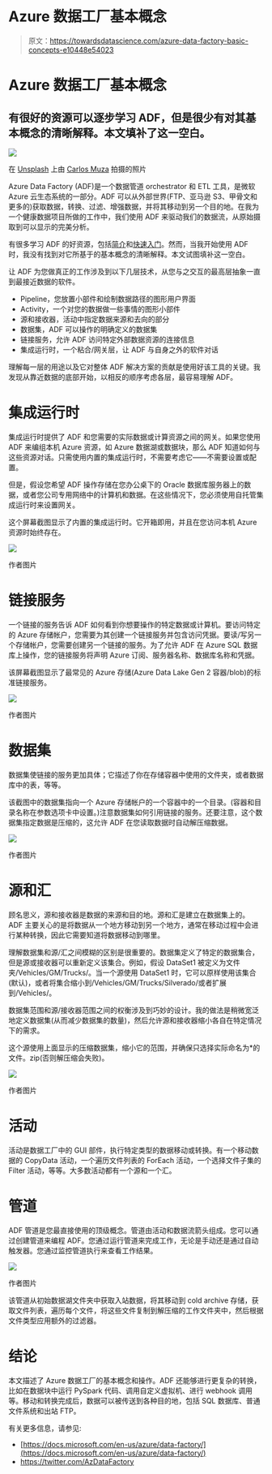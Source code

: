 # Azure 数据工厂基本概念

> 原文：<https://towardsdatascience.com/azure-data-factory-basic-concepts-e10448e54023>

# Azure 数据工厂基本概念

## 有很好的资源可以逐步学习 ADF，但是很少有对其基本概念的清晰解释。本文填补了这一空白。

![](img/0d46ea614e679c951310e8cc73d882bb.png)

在 [Unsplash](https://unsplash.com/s/photos/data-factory?utm_source=unsplash&utm_medium=referral&utm_content=creditCopyText) 上由 [Carlos Muza](https://unsplash.com/@kmuza?utm_source=unsplash&utm_medium=referral&utm_content=creditCopyText) 拍摄的照片

Azure Data Factory (ADF)是一个数据管道 orchestrator 和 ETL 工具，是微软 Azure 云生态系统的一部分。ADF 可以从外部世界(FTP、亚马逊 S3、甲骨文和更多的)获取数据，转换、过滤、增强数据，并将其移动到另一个目的地。在我为一个健康数据项目所做的工作中，我们使用 ADF 来驱动我们的数据流，从原始摄取到可以显示的完美分析。

有很多学习 ADF 的好资源，包括[简介](https://docs.microsoft.com/en-us/azure/data-factory/introduction)和[快速入门](https://docs.microsoft.com/en-us/azure/data-factory/quickstart-create-data-factory-portal)。然而，当我开始使用 ADF 时，我没有找到对它所基于的基本概念的清晰解释。本文试图填补这一空白。

让 ADF 为您做真正的工作涉及到以下几层技术，从您与之交互的最高层抽象一直到最接近数据的软件。

*   Pipeline，您放置小部件和绘制数据路径的图形用户界面
*   Activity，一个对您的数据做一些事情的图形小部件
*   源和接收器，活动中指定数据来源和去向的部分
*   数据集，ADF 可以操作的明确定义的数据集
*   链接服务，允许 ADF 访问特定外部数据资源的连接信息
*   集成运行时，一个粘合/网关层，让 ADF 与自身之外的软件对话

理解每一层的用途以及它对整体 ADF 解决方案的贡献是使用好该工具的关键。我发现从靠近数据的底部开始，以相反的顺序考虑各层，最容易理解 ADF。

# 集成运行时

集成运行时提供了 ADF 和您需要的实际数据或计算资源之间的网关。如果您使用 ADF 来编组本机 Azure 资源，如 Azure 数据湖或数据块，那么 ADF 知道如何与这些资源对话。只需使用内置的集成运行时，不需要考虑它——不需要设置或配置。

但是，假设您希望 ADF 操作存储在您办公桌下的 Oracle 数据库服务器上的数据，或者您公司专用网络中的计算机和数据。在这些情况下，您必须使用自托管集成运行时来设置网关。

这个屏幕截图显示了内置的集成运行时。它开箱即用，并且在您访问本机 Azure 资源时始终存在。

![](img/b86dc503fde869079eaf0d95334d3202.png)

作者图片

# 链接服务

一个链接的服务告诉 ADF 如何看到你想要操作的特定数据或计算机。要访问特定的 Azure 存储帐户，您需要为其创建一个链接服务并包含访问凭据。要读/写另一个存储帐户，您需要创建另一个链接的服务。为了允许 ADF 在 Azure SQL 数据库上操作，您的链接服务将声明 Azure 订阅、服务器名称、数据库名称和凭据。

该屏幕截图显示了最常见的 Azure 存储(Azure Data Lake Gen 2 容器/blob)的标准链接服务。

![](img/4bb493a5cb2107474a7c139ea1ff36b7.png)

作者图片

# 数据集

数据集使链接的服务更加具体；它描述了你在存储容器中使用的文件夹，或者数据库中的表，等等。

该截图中的数据集指向一个 Azure 存储帐户的一个容器中的一个目录。(容器和目录名称在参数选项卡中设置。)注意数据集如何引用链接的服务。还要注意，这个数据集指定数据是压缩的，这允许 ADF 在您读取数据时自动解压缩数据。

![](img/b4c0622f3de80e6038b6ca6e8b335684.png)

作者图片

# 源和汇

顾名思义，源和接收器是数据的来源和目的地。源和汇是建立在数据集上的。ADF 主要关心的是将数据从一个地方移动到另一个地方，通常在移动过程中会进行某种转换，因此它需要知道将数据移动到哪里。

理解数据集和源/汇之间模糊的区别是很重要的。数据集定义了特定的数据集合，但是源或接收器可以重新定义该集合。例如，假设 DataSet1 被定义为文件夹/Vehicles/GM/Trucks/。当一个源使用 DataSet1 时，它可以原样使用该集合(默认)，或者将集合缩小到/Vehicles/GM/Trucks/Silverado/或者扩展到/Vehicles/。

数据集范围和源/接收器范围之间的权衡涉及到巧妙的设计。我的做法是稍微宽泛地定义数据集(从而减少数据集的数量)，然后允许源和接收器缩小各自在特定情况下的需求。

这个源使用上面显示的压缩数据集，缩小它的范围，并确保只选择实际命名为*的文件。zip(否则解压缩会失败)。

![](img/c5252016b60a4c3143c7d2162e7b73ab.png)

作者图片

# 活动

活动是数据工厂中的 GUI 部件，执行特定类型的数据移动或转换。有一个移动数据的 CopyData 活动，一个遍历文件列表的 ForEach 活动，一个选择文件子集的 Filter 活动，等等。大多数活动都有一个源和一个汇。

# 管道

ADF 管道是您最直接使用的顶级概念。管道由活动和数据流箭头组成。您可以通过创建管道来编程 ADF。您通过运行管道来完成工作，无论是手动还是通过自动触发器。您通过监控管道执行来查看工作结果。

![](img/897a268b013d2a52b349bc528136612d.png)

作者图片

该管道从初始数据湖文件夹中获取入站数据，将其移动到 cold archive 存储，获取文件列表，遍历每个文件，将这些文件复制到解压缩的工作文件夹中，然后根据文件类型应用额外的过滤器。

# 结论

本文描述了 Azure 数据工厂的基本概念和操作。ADF 还能够进行更复杂的转换，比如在数据块中运行 PySpark 代码、调用自定义虚拟机、进行 webhook 调用等。移动和转换完成后，数据可以被传送到各种目的地，包括 SQL 数据库、普通文件系统和出站 FTP。

有关更多信息，请参见:

*   [https://docs.microsoft.com/en-us/azure/data-factory/](https://docs.microsoft.com/en-us/azure/data-factory/)
*   https://twitter.com/AzDataFactory
